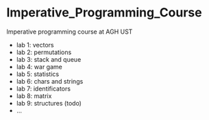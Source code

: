 # Imperative_Programming_Course
Imperative programming course at AGH UST
- lab 1: vectors
- lab 2: permutations
- lab 3: stack and queue
- lab 4: war game
- lab 5: statistics
- lab 6: chars and strings
- lab 7: identificators
- lab 8: matrix
- lab 9: structures (todo)
- ...
